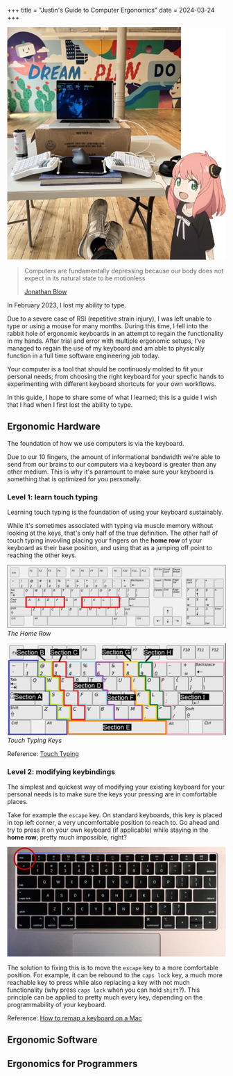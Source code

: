 +++
title = "Justin's Guide to Computer Ergonomics"
date = 2024-03-24
+++

![Ergonomic Keyboard + Anya](./ergo-anya.png)

> Computers are fundamentally depressing because our body does not expect in its natural state to be motionless
>
> [Jonathan Blow](https://youtu.be/i7kh8pNRWOo?si=uXOIwhr-dAjdFkZ5&t=236)

In February 2023, I lost my ability to type.

Due to a severe case of RSI (repetitive strain injury), I was left unable to type or using a mouse for many months. During this time, I fell into the rabbit hole of ergonomic keyboards in an attempt to regain the functionality in my hands. After trial and error with multiple ergonomic setups, I've managed to regain the use of my keyboard and am able to physically function in a full time software engineering job today.

Your computer is a tool that should be continuosly molded to fit your personal needs; from choosing the right keyboard for your specfic hands to experimenting with different keyboard shortcuts for your own workflows.

In this guide, I hope to share some of what I learned; this is a guide I wish that I had when I first lost the ability to type.

## Ergonomic Hardware

The foundation of how we use computers is via the keyboard.

Due to our 10 fingers, the amount of informational bandwidth we're able to send from our brains to our computers via a keyboard is greater than any other medium. This is why it's paramount to make sure your keyboard is something that is optimized for you personally.

### Level 1: learn touch typing

Learning touch typing is the foundation of using your keyboard sustainably.

While it's sometimes associated with typing via muscle memory without looking at the keys, that's only half of the true definition. The other half of touch typing invovling placing your fingers on the **home row** of your keyboard as their base position, and using that as a jumping off point to reaching the other keys.

![Home Row Keyboard](./home-row-keyboard.png)
*The Home Row*

![Keyboard Labelled](./keyboard-labelled.jpg)
*Touch Typing Keys*

Reference: [Touch Typing](https://opentextbc.ca/computerstudies/chapter/the-base-position/)

### Level 2: modifying keybindings

The simplest and quickest way of modifying your existing keyboard for your personal needs is to make sure the keys your pressing are in comfortable places.

Take for example the `escape` key. On standard keyboards, this key is placed in top left corner, a very uncomfortable position to reach to. Go ahead and try to press it on your own keyboard (if applicable) while staying in the **home row**; pretty much impossible, right?

![Macbook Escape Key](./macbook-escape-key.png)

The solution to fixing this is to move the `escape` key to a more comfortable position. For example, it can be rebound to the `caps lock` key, a much more reachable key to press while also replacing a key with not much functionality (why press `caps lock` when you can hold `shift`?). This principle can be applied to pretty much every key, depending on the programmability of your keyboard.

Reference: [How to remap a keyboard on a Mac](https://www.theverge.com/23591533/mac-remap-keyboard-how-to)

## Ergonomic Software

## Ergonomics for Programmers
